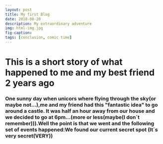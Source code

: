 ```yaml
---
layout: post
title: My first Blog
date: 2018-08-20
description: My extraordinary adventure
img: html-img.jpg 
fig-caption: 
tags: [conclusion, comic time]
---
```


# This is a short story of what happened to me and my best friend 2 years ago
### One sunny day when unicors where flying through the sky(or maybe not...),me and my friend had this "fantastic idea" to go around a castle. It was half an hour away from our house and we decided to go at 6pm...(more or less(maybe(I don´t remember))).Well the point is that we went and the following set of events happened:We found our current secret spot (It´s very secret(VERY))
